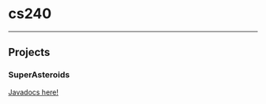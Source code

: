 # cs240
---
## Projects

### SuperAsteroids

[Javadocs here!](http://parkerpatriot.github.io/parkerpatriot.github.io/index.html)
